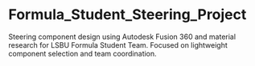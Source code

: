 # Formula_Student_Steering_Project
Steering component design using Autodesk Fusion 360 and material research for LSBU Formula Student Team. Focused on lightweight component selection and team coordination.
